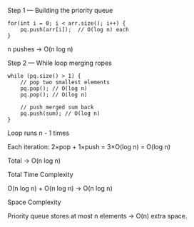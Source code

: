 Step 1 — Building the priority queue
```
for(int i = 0; i < arr.size(); i++) {
    pq.push(arr[i]);  // O(log n) each
}
```

n pushes → O(n log n)

Step 2 — While loop merging ropes
```
while (pq.size() > 1) {
    // pop two smallest elements
    pq.pop(); // O(log n)
    pq.pop(); // O(log n)

    // push merged sum back
    pq.push(sum); // O(log n)
}
```


Loop runs n - 1 times

Each iteration: 2×pop + 1×push = 3×O(log n) = O(log n)

Total → O(n log n)

Total Time Complexity

O(n log n) + O(n log n) → O(n log n)

Space Complexity

Priority queue stores at most n elements → O(n) extra space.
